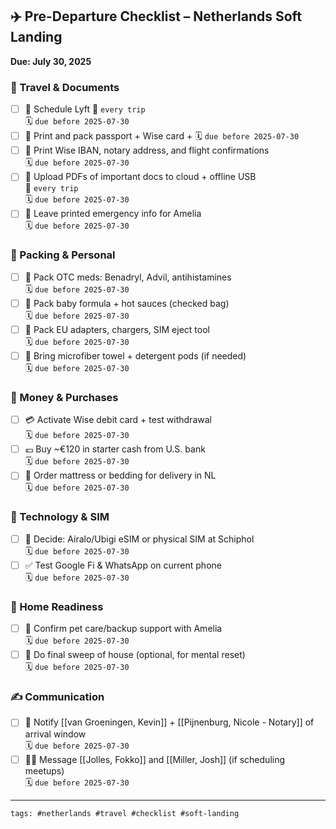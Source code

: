## ✈️ Pre-Departure Checklist – Netherlands Soft Landing
**Due: July 30, 2025**

### 🧾 Travel & Documents
- [ ] 📅 Schedule Lyft
  🔁 `every trip`  
  🗓️ `due before 2025-07-30`
- [ ] 🛂 Print and pack passport + Wise card + 
  🗓️ `due before 2025-07-30`
- [ ] 📄 Print Wise IBAN, notary address, and flight confirmations  
  🗓️ `due before 2025-07-30`
- [ ] 📁 Upload PDFs of important docs to cloud + offline USB  
  🔁 `every trip`  
  🗓️ `due before 2025-07-30`
- [ ] 📝 Leave printed emergency info for Amelia  
  🗓️ `due before 2025-07-30`

### 💊 Packing & Personal
- [ ] 💊 Pack OTC meds: Benadryl, Advil, antihistamines  
  🗓️ `due before 2025-07-30`
- [ ] 👶 Pack baby formula + hot sauces (checked bag)  
  🗓️ `due before 2025-07-30`
- [ ] 🔌 Pack EU adapters, chargers, SIM eject tool  
  🗓️ `due before 2025-07-30`
- [ ] 🧺 Bring microfiber towel + detergent pods (if needed)  
  🗓️ `due before 2025-07-30`

### 🧳 Money & Purchases
- [ ] 💳 Activate Wise debit card + test withdrawal  
  🗓️ `due before 2025-07-30`
- [ ] 💶 Buy ~€120 in starter cash from U.S. bank  
  🗓️ `due before 2025-07-30`
- [ ] 🛒 Order mattress or bedding for delivery in NL  
  🗓️ `due before 2025-07-30`

### 📱 Technology & SIM
- [ ] 📲 Decide: Airalo/Ubigi eSIM or physical SIM at Schiphol  
  🗓️ `due before 2025-07-30`
- [ ] ✅ Test Google Fi & WhatsApp on current phone  
  🗓️ `due before 2025-07-30`

### 🐾 Home Readiness
- [ ] 🐶 Confirm pet care/backup support with Amelia  
  🗓️ `due before 2025-07-30`
- [ ] 🧹 Do final sweep of house (optional, for mental reset)  
  🗓️ `due before 2025-07-30`

### ✍️ Communication
- [ ] 📩 Notify [[van Groeningen, Kevin]] + [[Pijnenburg, Nicole - Notary]] of arrival window  
  🗓️ `due before 2025-07-30`
- [ ] 🧑‍⚕️ Message [[Jolles, Fokko]] and [[Miller, Josh]] (if scheduling meetups)  
  🗓️ `due before 2025-07-30`

---

`tags: #netherlands #travel #checklist #soft-landing`
